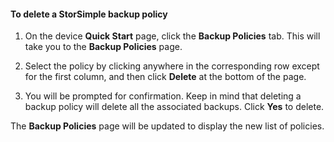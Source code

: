 
<!--author=SharS last changed: 11/06/15-->

#### <a name="to-delete-a-storsimple-backup-policy"></a>To delete a StorSimple backup policy

1. On the device **Quick Start** page, click the **Backup Policies** tab. This will take you to the **Backup Policies** page.

2. Select the policy by clicking anywhere in the corresponding row except for the first column, and then click **Delete** at the bottom of the page.

3. You will be prompted for confirmation. Keep in mind that deleting a backup policy will delete all the associated backups. Click **Yes** to delete.

The **Backup Policies** page will be updated to display the new list of policies.
 





<!--HONumber=Oct16_HO2-->


